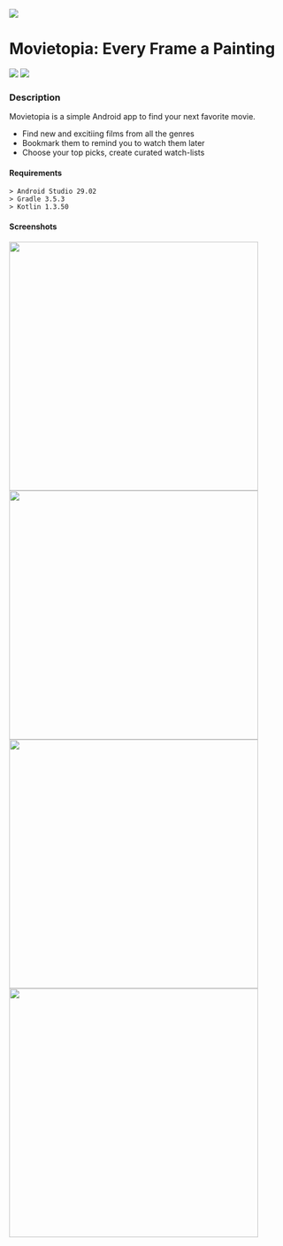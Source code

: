 ![](https://sun9-29.userapi.com/c205716/v205716275/22501/WOF93tAr-o8.jpg)
# Movietopia: Every Frame a Painting

![](https://bettercodehub.com/edge/badge/mishokU/RandomMovie?branch=master)  ![](https://img.shields.io/badge/License-MIT-blueviolet?style=flatr)
### Description
Movietopia is a simple Android app to find your next favorite movie.

- Find new and excitiing films from all the genres
- Bookmark them to remind you to watch them later
- Choose your top picks, create curated watch-lists

#### Requirements
```
> Android Studio 29.02
> Gradle 3.5.3
> Kotlin 1.3.50
```
#### Screenshots

<img src="https://sun9-61.userapi.com/c857728/v857728264/12bba0/wiDS8vmRN5Q.jpg"  height="450"> <img src="https://sun9-36.userapi.com/c205328/v205328264/20c93/t7sTLYeSo5U.jpg"  height="450"> <img src="https://sun9-37.userapi.com/c854128/v854128264/1b1d0f/V13_f-VKVCU.jpg"  height="450"> <img src="https://sun9-29.userapi.com/c200420/v200420264/211e1/-3F2lXmOxTM.jpg"  height="450">
